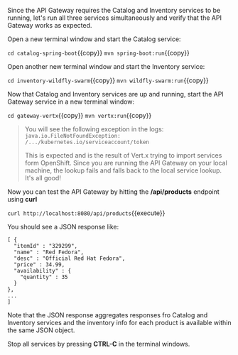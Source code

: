 Since the API Gateway requires the Catalog and Inventory services to be running, let's run all three 
services simultaneously and verify that the API Gateway works as expected. 

Open a new terminal window and start the Catalog service:


`cd catalog-spring-boot`{{copy}}
`mvn spring-boot:run`{{copy}}

Open another new terminal window and start the Inventory service:

`cd inventory-wildfly-swarm`{{copy}}
`mvn wildfly-swarm:run`{{copy}}

Now that Catalog and Inventory services are up and running, start the API Gateway service in a new terminal window:


`cd gateway-vertx`{{copy}}
`mvn vertx:run`{{copy}}

> You will see the following exception in the logs: `java.io.FileNotFoundException: /.../kubernetes.io/serviceaccount/token`
> 
> This is expected and is the result of Vert.x trying to import services form OpenShift. Since you are 
> running the API Gateway on your local machine, the lookup fails and falls back to the local service 
> lookup. It's all good!

Now you can test the API Gateway by hitting the **/api/products** endpoint using **curl**


`curl http://localhost:8080/api/products`{{execute}}

You should see a JSON response like:
```
[ {
  "itemId" : "329299",
  "name" : "Red Fedora",
  "desc" : "Official Red Hat Fedora",
  "price" : 34.99,
  "availability" : {
    "quantity" : 35
  }
},
...
]
```

Note that the JSON response aggregates responses fro Catalog and Inventory services and 
the inventory info for each product is available within the same JSON object.

Stop all services by pressing **CTRL-C** in the terminal windows.